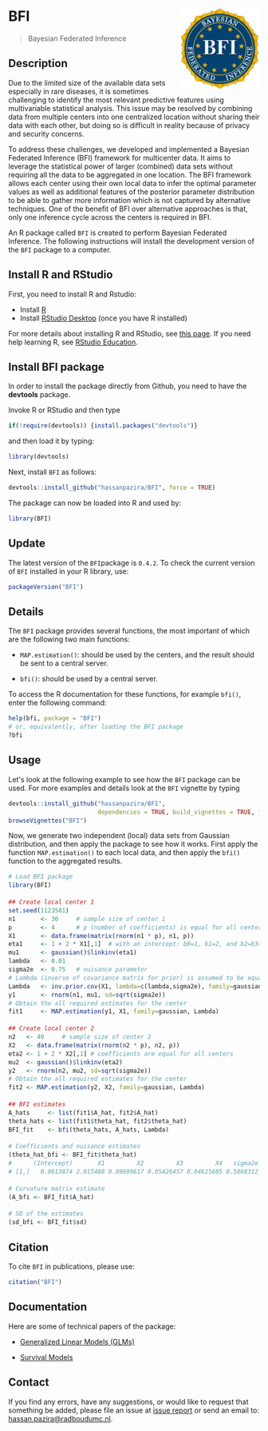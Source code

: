 # BFI <img src="./Last_BFI.jpg" align="right" width="160px"/>

> Bayesian Federated Inference

## Description

Due to the limited size of the available data sets especially in rare diseases, it is sometimes challenging to identify the most relevant predictive features using multivariable statistical analysis. This issue may be resolved by combining data from multiple centers into one centralized location without sharing their data with each other, but doing so is difficult in reality because of privacy and security concerns.

To address these challenges, we developed and implemented a Bayesian Federated Inference (BFI) framework for multicenter data. It aims to leverage the statistical power of larger (combined) data sets without requiring all the data to be aggregated in one location. The BFI framework allows each center using their own local data to infer the optimal parameter values as well as additional features of the posterior parameter distribution to be able to gather more information which is not captured by alternative techniques. One of the benefit of BFI over alternative approaches is that, only one inference cycle across the centers is required in BFI.

An R package called `BFI` is created to perform Bayesian Federated Inference. The following instructions will install the development version of the `BFI` package to a computer.


## Install R and RStudio

First, you need to install R and Rstudio:

* Install [R](http://www.r-project.org/)
* Install [RStudio Desktop](https://posit.co/download/rstudio-desktop) (once you have R installed)

For more details about installing R and RStudio, see [this page](https://andreashandel.github.io/MADAcourse/Tools_RandRStudio.html).
If you need help learning R, see [RStudio Education](https://education.rstudio.com/learn/).


## Install BFI package

In order to install the package directly from Github, you need to have the **devtools** package.

Invoke R or RStudio and then type

``` r
if(!require(devtools)) {install.packages("devtools")}
```

and then load it by typing:

``` r
library(devtools)
```

Next, install `BFI` as follows:

``` r
devtools::install_github("hassanpazira/BFI", force = TRUE)
```

The package can now be loaded into R and used by:

``` r
library(BFI)
```

## Update

The latest version of the `BFI`package is `0.4.2`. To check the current version of `BFI` installed in your R library, use:

``` r
packageVersion("BFI")
```

## Details

The `BFI` package provides several functions, the most important of which are the following two main functions:

-   `MAP.estimation()`: should be used by the centers, and the result should be sent to a central server.

-   `bfi()`: should be used by a central server.

To access the R documentation for these functions, for example `bfi()`, enter the following command:

``` r
help(bfi, package = "BFI")   
# or, equivalently, after loading the BFI package 
?bfi
```


## Usage

Let's look at the following example to see how the `BFI` package can be used. For more examples and details look at the `BFI` vignette by typing

``` r
devtools::install_github("hassanpazira/BFI", 
                         dependencies = TRUE, build_vignettes = TRUE, force = TRUE)
browseVignettes("BFI")
```

Now, we generate two independent (local) data sets from Gaussian distribution, and then apply the package to see how it works. First apply the function `MAP.estimation()` to each local data, and then apply the `bfi()` function to the aggregated results.

``` r
# Load BFI package
library(BFI)

## Create local center 1
set.seed(1123581)
n1       <- 30     # sample size of center 1
p        <- 4      # p (number of coefficients) is equal for all centers
X1       <- data.frame(matrix(rnorm(n1 * p), n1, p))
eta1     <- 1 + 2 * X1[,1]  # with an intercept: b0=1, b1=2, and b2=b3=...=bp=0
mu1      <- gaussian()$linkinv(eta1)
lambda   <- 0.01
sigma2e  <- 0.75   # nuisance parameter
# Lambda (inverse of covariance matrix for prior) is assumed to be equal across centers
Lambda   <- inv.prior.cov(X1, lambda=c(lambda,sigma2e), family=gaussian)
y1       <- rnorm(n1, mu1, sd=sqrt(sigma2e))
# Obtain the all required estimates for the center
fit1     <- MAP.estimation(y1, X1, family=gaussian, Lambda)

## Create local center 2
n2   <- 40     # sample size of center 2
X2   <- data.frame(matrix(rnorm(n2 * p), n2, p))
eta2 <- 1 + 2 * X2[,1] # coefficients are equal for all centers
mu2  <- gaussian()$linkinv(eta2)
y2   <- rnorm(n2, mu2, sd=sqrt(sigma2e))
# Obtain the all required estimates for the center
fit2 <- MAP.estimation(y2, X2, family=gaussian, Lambda)

## BFI estimates
A_hats     <- list(fit1$A_hat, fit2$A_hat)
theta_hats <- list(fit1$theta_hat, fit2$theta_hat)
BFI_fit    <- bfi(theta_hats, A_hats, Lambda)

# Coefficients and nuisance estimates
(theta_hat_bfi <- BFI_fit$theta_hat)
#      (Intercept)       X1         X2         X3         X4   sigma2e
# [1,]   0.9613874 2.015488 0.09699617 0.05426457 0.04615605 0.5868312

# Curvature matrix estimate
(A_bfi <- BFI_fit$A_hat)

# SD of the estimates
(sd_bfi <- BFI_fit$sd)
```

## Citation

To cite `BFI` in publications, please use:

``` r
citation("BFI")
```


## Documentation

Here are some of technical papers of the package:

-   [Generalized Linear Models (GLMs)](https://arxiv.org/abs/2302.07677)

-   [Survival Models]()


## Contact

If you find any errors, have any suggestions, or would like to request that something be added, please file an issue at [issue report](https://github.com/hassanpazira/BFI/issues) or send an email to: hassan.pazira@radboudumc.nl.

